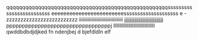 qqqqqqqqqqqqqqqqqqqqqqqqqqqqqqqqqqqqqqqqqqqqqqqqqqqsssssssssssssssssssssssss
eeeeeeeeeeeeeeeeeeeeeeeessssssssssssssssssss
e
-zzzzzzzzzzzzzzzzzzzzzzzzz
iiiiiiiiiiiiiiiiiiiiiiiiiiiiiiiiiii
jjjjjjjjjjjjjjjjjjjjjjjjjjjjjjj
pppppppppppppppppppppppppppppppppj
lllllllllllllllllllllllllllllllll
qwddbdbdjdjked fn ndenjbej d   bjefdldln elf 
